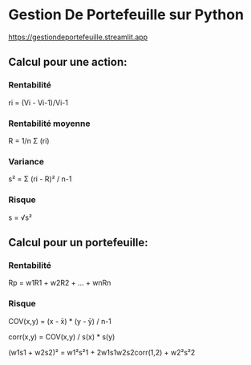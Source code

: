 # Gestion De Portefeuille sur Python

https://gestiondeportefeuille.streamlit.app

## Calcul pour une action:

### Rentabilité
ri = (Vi - Vi-1)/Vi-1

### Rentabilité moyenne
R = 1/n Σ (ri) 

### Variance
s² = Σ (ri - R)² / n-1

### Risque
s = √s²


## Calcul pour un portefeuille: 

### Rentabilité 
Rp = w1R1 + w2R2 + ... + wnRn

### Risque
COV(x,y) = (x - x̄) * (y - ȳ) / n-1

corr(x,y) = COV(x,y) / s(x) * s(y)

(w1s1 + w2s2)² = w1²s²1 + 2w1s1w2s2corr(1,2) + w2²s²2

